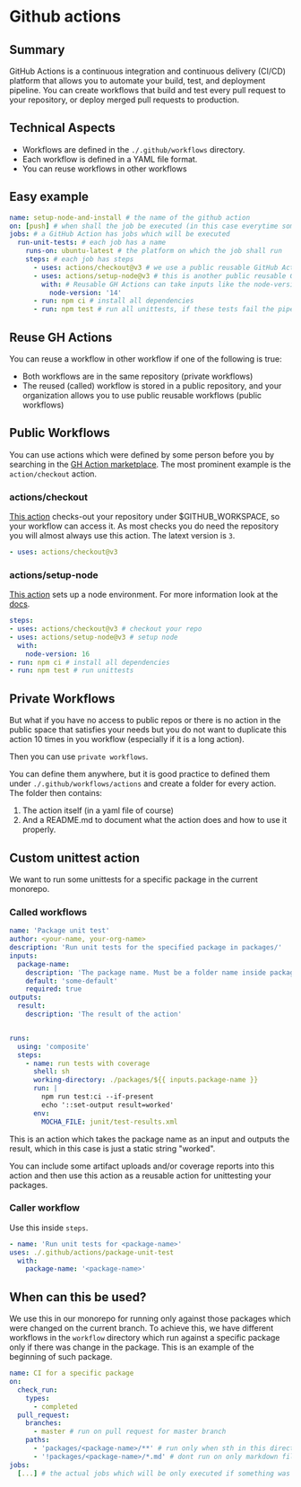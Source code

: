 # Github actions

## Summary

GitHub Actions is a continuous integration and continuous delivery (CI/CD) platform that allows you to automate your build, test, and deployment pipeline. You can create workflows that build and test every pull request to your repository, or deploy merged pull requests to production.

## Technical Aspects

* Workflows are defined in the `./.github/workflows` directory.
* Each workflow is defined in a YAML file format.
* You can reuse workflows in other workflows

## Easy example

```yml
name: setup-node-and-install # the name of the github action
on: [push] # when shall the job be executed (in this case everytime something gets pushed to the repo)
jobs: # a GitHub Action has jobs which will be executed
  run-unit-tests: # each job has a name
    runs-on: ubuntu-latest # the platform on which the job shall run
    steps: # each job has steps
      - uses: actions/checkout@v3 # we use a public reusable GitHub Action which clones and checkouts our current repo
      - uses: actions/setup-node@v3 # this is another public reusable GitHub Action which setups node, so we can use node without having to install it ourselves
        with: # Reusable GH Actions can take inputs like the node-version in this case
          node-version: '14'
      - run: npm ci # install all dependencies
      - run: npm test # run all unittests, if these tests fail the pipeline will fail too

```

## Reuse GH Actions

You can reuse a workflow in other workflow if one of the following is true:

* Both workflows are in the same repository (private workflows)
* The reused (called) workflow is stored in a public repository, and your organization allows you to use public reusable workflows (public workflows)

## Public Workflows

You can use actions which were defined by some person before you by searching in the [GH Action marketplace](https://github.com/marketplace?type=). The most prominent example is the `action/checkout` action.

### actions/checkout

[This action](https://github.com/marketplace/actions/checkout) checks-out your repository under $GITHUB_WORKSPACE, so your workflow can access it. As most checks you do need the repository you will almost always use this action. The latext version is `3`.

```yml
- uses: actions/checkout@v3
```

### actions/setup-node

[This action](https://github.com/marketplace/actions/setup-node-js-environment) sets up a node environment. For more information look at the [docs](https://github.com/marketplace/actions/setup-node-js-environment).

```yml
steps:
- uses: actions/checkout@v3 # checkout your repo
- uses: actions/setup-node@v3 # setup node
  with:
    node-version: 16
- run: npm ci # install all dependencies
- run: npm test # run unittests
```


## Private Workflows

But what if you have no access to public repos or there is no action in the public space that satisfies your needs but you do not want to duplicate this action 10 times in you workflow (especially if it is a long action).

Then you can use `private workflows`.

You can define them anywhere, but it is good practice to defined them under `./.github/workflows/actions` and create a folder for every action. The folder then contains:

1. The action itself (in a yaml file of course)
2. And a README.md to document what the action does and how to use it properly.

## Custom unittest action

We want to run some unittests for a specific package in the current monorepo.

### Called workflows

```yml
name: 'Package unit test'
author: <your-name, your-org-name>
description: 'Run unit tests for the specified package in packages/'
inputs:
  package-name:
    description: 'The package name. Must be a folder name inside packages/'
    default: 'some-default'
    required: true
outputs:
  result:
    description: 'The result of the action'


runs:
  using: 'composite'
  steps:
    - name: run tests with coverage
      shell: sh
      working-directory: ./packages/${{ inputs.package-name }}
      run: |
        npm run test:ci --if-present
        echo '::set-output result=worked'
      env:
        MOCHA_FILE: junit/test-results.xml
```

This is an action which takes the package name as an input and outputs the result, which in this case is just a static string "worked".

You can include some artifact uploads and/or coverage reports into this action and then use this action as a reusable action for unittesting your packages.

### Caller workflow

Use this inside `steps`.

```yaml
- name: 'Run unit tests for <package-name>'
uses: ./.github/actions/package-unit-test
  with:
    package-name: '<package-name>'
```

## When can this be used?

We use this in our monorepo for running only against those packages which were changed on the current branch. To achieve this, we have different workflows in the `workflow` directory which run against a specific package only if there was change in the package. This is an example of the beginning of such package.


```yml
name: CI for a specific package
on:
  check_run:
    types:
      - completed
  pull_request:
    branches:
      - master # run on pull request for master branch
    paths:
      - 'packages/<package-name>/**' # run only when sth in this directory gets changed
      - '!packages/<package-name>/*.md' # dont run on only markdown files changes (because why should we?)
jobs:
  [...] # the actual jobs which will be only executed if something was changed which is included by the 'paths' option and if it's a pull request on to master
```